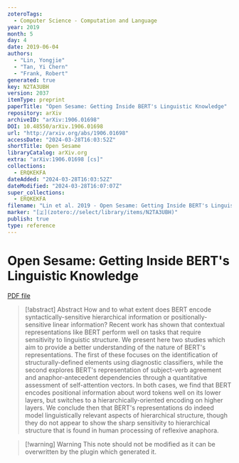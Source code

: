```yaml
---
zoteroTags:
  - Computer Science - Computation and Language
year: 2019
month: 5
day: 4
date: 2019-06-04
authors:
  - "Lin, Yongjie"
  - "Tan, Yi Chern"
  - "Frank, Robert"
generated: true
key: N2TA3UBH
version: 2037
itemType: preprint
paperTitle: "Open Sesame: Getting Inside BERT's Linguistic Knowledge"
repository: arXiv
archiveID: "arXiv:1906.01698"
DOI: 10.48550/arXiv.1906.01698
url: "http://arxiv.org/abs/1906.01698"
accessDate: "2024-03-28T16:03:52Z"
shortTitle: Open Sesame
libraryCatalog: arXiv.org
extra: "arXiv:1906.01698 [cs]"
collections:
  - ERQKEKFA
dateAdded: "2024-03-28T16:03:52Z"
dateModified: "2024-03-28T16:07:07Z"
super_collections:
  - ERQKEKFA
filename: "Lin et al. 2019 - Open Sesame: Getting Inside BERT's Linguistic Knowledge.pdf"
marker: "[🇿](zotero://select/library/items/N2TA3UBH)"
publish: true
type: reference
---
```

# Open Sesame: Getting Inside BERT's Linguistic Knowledge

[PDF file](/Papers/PDFs/Lin%20et%20al.%202019%20-%20Open%20Sesame:%20Getting%20Inside%20BERT's%20Linguistic%20Knowledge.pdf)

> [!abstract] Abstract
> How and to what extent does BERT encode syntactically-sensitive hierarchical information or positionally-sensitive linear information? Recent work has shown that contextual representations like BERT perform well on tasks that require sensitivity to linguistic structure. We present here two studies which aim to provide a better understanding of the nature of BERT's representations. The first of these focuses on the identification of structurally-defined elements using diagnostic classifiers, while the second explores BERT's representation of subject-verb agreement and anaphor-antecedent dependencies through a quantitative assessment of self-attention vectors. In both cases, we find that BERT encodes positional information about word tokens well on its lower layers, but switches to a hierarchically-oriented encoding on higher layers. We conclude then that BERT's representations do indeed model linguistically relevant aspects of hierarchical structure, though they do not appear to show the sharp sensitivity to hierarchical structure that is found in human processing of reflexive anaphora.

>[!warning] Warning
> This note should not be modified as it can be overwritten by the plugin which generated it.

